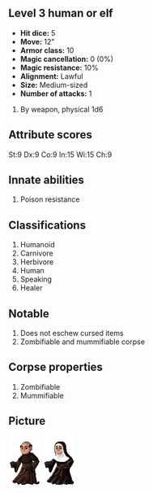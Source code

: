 ## Level 3 human or elf
- **Hit dice:** 5
- **Move:** 12"
- **Armor class:** 10
- **Magic cancellation:** 0 (0%)
- **Magic resistance:** 10%
- **Alignment:** Lawful
- **Size:** Medium-sized
- **Number of attacks:** 1
1. By weapon, physical 1d6
## Attribute scores
St:9 Dx:9 Co:9 In:15 Wi:15 Ch:9
## Innate abilities
1. Poison resistance
## Classifications
1. Humanoid
2. Carnivore
3. Herbivore
4. Human
5. Speaking
6. Healer
## Notable
1. Does not eschew cursed items
2. Zombifiable and mummifiable corpse
## Corpse properties
1. Zombifiable
2. Mummifiable
## Picture
![Attendant](https://github.com/hyvanmielenpelit/GnollHackTileSet/blob/main/Monsters/attendant/attendant.png) ![Attendant](https://github.com/hyvanmielenpelit/GnollHackTileSet/blob/main/Monsters/attendant/attendant_female.png)
